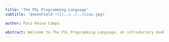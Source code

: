 ```yaml
---
title: 'The PSL Programming Language'
subtitle: 'QueenField ![](../../../icon.jpg)'

author: Paco Reina Campo

abstract: Welcome to The PSL Programming Language, an introductory book about PSL. The PSL programming language helps you write faster, more reliable software. High-level ergonomics and low-level control are often at odds in programming language design; PSL challenges that conflict. Through balancing powerful technical capacity and a great developer experience, PSL gives you the option to control low-level details (such as memory usage) without all the hassle traditionally associated with such control.
---
```

